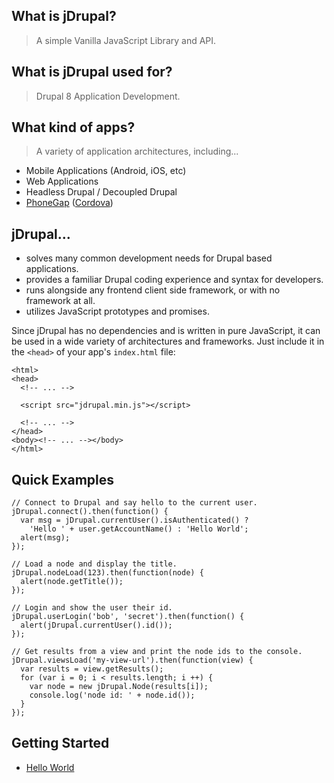 ## What is jDrupal?

> A simple Vanilla JavaScript Library and API.

## What is jDrupal used for?

> Drupal 8 Application Development.

## What kind of apps?

> A variety of application architectures, including...

- Mobile Applications (Android, iOS, etc)
- Web Applications
- Headless Drupal / Decoupled Drupal
- [PhoneGap](http://phonegap.com/) ([Cordova](https://cordova.apache.org/))

## jDrupal...

- solves many common development needs for Drupal based applications.
- provides a familiar Drupal coding experience and syntax for developers.
- runs alongside any frontend client side framework, or with no framework at all.
- utilizes JavaScript prototypes and promises.

Since jDrupal has no dependencies and is written in pure JavaScript, it can be used in a wide variety of architectures and frameworks. Just include it in the `<head>` of your app's `index.html` file:

```
<html>
<head>
  <!-- ... -->

  <script src="jdrupal.min.js"></script>
  
  <!-- ... -->
</head>
<body><!-- ... --></body>
</html>
```

## Quick Examples

```
// Connect to Drupal and say hello to the current user.
jDrupal.connect().then(function() {
  var msg = jDrupal.currentUser().isAuthenticated() ?
    'Hello ' + user.getAccountName() : 'Hello World';
  alert(msg);
});
```

```
// Load a node and display the title.
jDrupal.nodeLoad(123).then(function(node) {
  alert(node.getTitle());
});
```

```
// Login and show the user their id.
jDrupal.userLogin('bob', 'secret').then(function() {
  alert(jDrupal.currentUser().id());
});
```

```
// Get results from a view and print the node ids to the console.
jDrupal.viewsLoad('my-view-url').then(function(view) {
  var results = view.getResults();
  for (var i = 0; i < results.length; i ++) {
    var node = new jDrupal.Node(results[i]);
    console.log('node id: ' + node.id());
  }
});
```

## Getting Started

- [Hello World](http://jdrupal.easystreet3.com/8/docs/Hello_World)